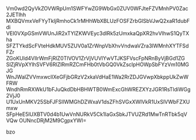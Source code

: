 Vm0wd2QyVkZOVWRpUm1SWFYwZG9WbGx0ZUV0WFJteFZVMnhPV0Zac2JETlhh
MXBQVmxVeFYyTkljRmhoCk1rMHhWbXBLUzFOSFZrbGlSbVJwQ2xaR1dubFdi
VEI0VXpGSmVWUnJiR2xTYlZKWVEyc3dlRk5zUmxkaQpXR2hvVlhwS1QyTXha
SFZTYkdScFVteHdkMUV5ZUV0a1ZrWnpVbXhvVndwaVZra3lWMnhXYTFSdFZr
ZGoKUld4VllrWmFjRlZ0TlVOV1ZrVjVUVlYwVTJKSFVscFpNRnByVjBGd1ZG
SlZjRVpXYlhSVFV6RlZlRmRZCmFHb0tVbGQ0VkZsclpHOWpSbFYzVm10MGJG
WnJWalZVVmxwcllXeGFjbGRzV2xkaVdHaE1Wa2RrZDJGVwpXbkppUkZwWFRW
WndhRmRXWkU1bFJuQkdDbHBHWTB0WmExcGhWREZXYzJGR1RsTldiWGg2VjJ0
U1UxUnMKV25SbFJFSllWMGhDZWxaV1dsZFhSVGxXWlVkR1UxSlVWbFZXUmxw
SFpHeE5lUXBTV0d4b1UwVnNURkV5Ck1IaGxSbkJTVUZRd1MwTnRTbk5qVVQw
OUNncDRjM2M9CgpxYWI=

bzo